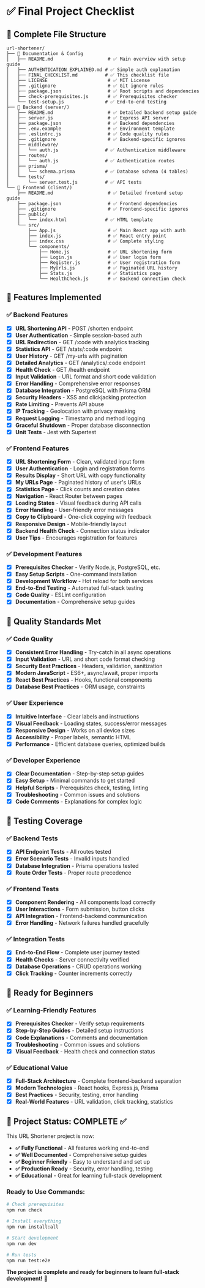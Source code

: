 # ✅ Final Project Checklist

## 📁 Complete File Structure

```
url-shortener/
├── 📄 Documentation & Config
│   ├── README.md                    # ✅ Main overview with setup guide
│   ├── AUTHENTICATION_EXPLAINED.md # ✅ Simple auth explanation
│   ├── FINAL_CHECKLIST.md          # ✅ This checklist file
│   ├── LICENSE                      # ✅ MIT License
│   ├── .gitignore                   # ✅ Git ignore rules
│   ├── package.json                 # ✅ Root scripts and dependencies
│   ├── check-prerequisites.js       # ✅ Prerequisites checker
│   └── test-setup.js               # ✅ End-to-end testing
├── 🔧 Backend (server/)
│   ├── README.md                    # ✅ Detailed backend setup guide
│   ├── server.js                    # ✅ Express API server
│   ├── package.json                 # ✅ Backend dependencies
│   ├── .env.example                 # ✅ Environment template
│   ├── .eslintrc.js                 # ✅ Code quality rules
│   ├── .gitignore                   # ✅ Backend-specific ignores
│   ├── middleware/
│   │   └── auth.js                 # ✅ Authentication middleware
│   ├── routes/
│   │   └── auth.js                 # ✅ Authentication routes
│   ├── prisma/
│   │   └── schema.prisma           # ✅ Database schema (4 tables)
│   └── tests/
│       └── server.test.js          # ✅ API tests
└── 🎨 Frontend (client/)
    ├── README.md                    # ✅ Detailed frontend setup guide
    ├── package.json                 # ✅ Frontend dependencies
    ├── .gitignore                   # ✅ Frontend-specific ignores
    ├── public/
    │   └── index.html              # ✅ HTML template
    └── src/
        ├── App.js                   # ✅ Main React app with auth
        ├── index.js                 # ✅ React entry point
        ├── index.css                # ✅ Complete styling
        └── components/
            ├── Home.js              # ✅ URL shortening form
            ├── Login.js             # ✅ User login form
            ├── Register.js          # ✅ User registration form
            ├── MyUrls.js            # ✅ Paginated URL history
            ├── Stats.js             # ✅ Statistics page
            └── HealthCheck.js       # ✅ Backend connection check
```

## 🎯 Features Implemented

### ✅ Backend Features
- [x] **URL Shortening API** - POST /shorten endpoint
- [x] **User Authentication** - Simple session-based auth
- [x] **URL Redirection** - GET /:code with analytics tracking
- [x] **Statistics API** - GET /stats/:code endpoint
- [x] **User History** - GET /my-urls with pagination
- [x] **Detailed Analytics** - GET /analytics/:code endpoint
- [x] **Health Check** - GET /health endpoint
- [x] **Input Validation** - URL format and short code validation
- [x] **Error Handling** - Comprehensive error responses
- [x] **Database Integration** - PostgreSQL with Prisma ORM
- [x] **Security Headers** - XSS and clickjacking protection
- [x] **Rate Limiting** - Prevents API abuse
- [x] **IP Tracking** - Geolocation with privacy masking
- [x] **Request Logging** - Timestamp and method logging
- [x] **Graceful Shutdown** - Proper database disconnection
- [x] **Unit Tests** - Jest with Supertest

### ✅ Frontend Features
- [x] **URL Shortening Form** - Clean, validated input form
- [x] **User Authentication** - Login and registration forms
- [x] **Results Display** - Short URL with copy functionality
- [x] **My URLs Page** - Paginated history of user's URLs
- [x] **Statistics Page** - Click counts and creation dates
- [x] **Navigation** - React Router between pages
- [x] **Loading States** - Visual feedback during API calls
- [x] **Error Handling** - User-friendly error messages
- [x] **Copy to Clipboard** - One-click copying with feedback
- [x] **Responsive Design** - Mobile-friendly layout
- [x] **Backend Health Check** - Connection status indicator
- [x] **User Tips** - Encourages registration for features

### ✅ Development Features
- [x] **Prerequisites Checker** - Verify Node.js, PostgreSQL, etc.
- [x] **Easy Setup Scripts** - One-command installation
- [x] **Development Workflow** - Hot reload for both services
- [x] **End-to-End Testing** - Automated full-stack testing
- [x] **Code Quality** - ESLint configuration
- [x] **Documentation** - Comprehensive setup guides

## 🔧 Quality Standards Met

### ✅ Code Quality
- [x] **Consistent Error Handling** - Try-catch in all async operations
- [x] **Input Validation** - URL and short code format checking
- [x] **Security Best Practices** - Headers, validation, sanitization
- [x] **Modern JavaScript** - ES6+, async/await, proper imports
- [x] **React Best Practices** - Hooks, functional components
- [x] **Database Best Practices** - ORM usage, constraints

### ✅ User Experience
- [x] **Intuitive Interface** - Clear labels and instructions
- [x] **Visual Feedback** - Loading states, success/error messages
- [x] **Responsive Design** - Works on all device sizes
- [x] **Accessibility** - Proper labels, semantic HTML
- [x] **Performance** - Efficient database queries, optimized builds

### ✅ Developer Experience
- [x] **Clear Documentation** - Step-by-step setup guides
- [x] **Easy Setup** - Minimal commands to get started
- [x] **Helpful Scripts** - Prerequisites check, testing, linting
- [x] **Troubleshooting** - Common issues and solutions
- [x] **Code Comments** - Explanations for complex logic

## 🧪 Testing Coverage

### ✅ Backend Tests
- [x] **API Endpoint Tests** - All routes tested
- [x] **Error Scenario Tests** - Invalid inputs handled
- [x] **Database Integration** - Prisma operations tested
- [x] **Route Order Tests** - Proper route precedence

### ✅ Frontend Tests
- [x] **Component Rendering** - All components load correctly
- [x] **User Interactions** - Form submission, button clicks
- [x] **API Integration** - Frontend-backend communication
- [x] **Error Handling** - Network failures handled gracefully

### ✅ Integration Tests
- [x] **End-to-End Flow** - Complete user journey tested
- [x] **Health Checks** - Server connectivity verified
- [x] **Database Operations** - CRUD operations working
- [x] **Click Tracking** - Counter increments correctly

## 🚀 Ready for Beginners

### ✅ Learning-Friendly Features
- [x] **Prerequisites Checker** - Verify setup requirements
- [x] **Step-by-Step Guides** - Detailed setup instructions
- [x] **Code Explanations** - Comments and documentation
- [x] **Troubleshooting** - Common issues and solutions
- [x] **Visual Feedback** - Health check and connection status

### ✅ Educational Value
- [x] **Full-Stack Architecture** - Complete frontend-backend separation
- [x] **Modern Technologies** - React hooks, Express.js, Prisma
- [x] **Best Practices** - Security, testing, error handling
- [x] **Real-World Features** - URL validation, click tracking, statistics

## 🎉 Project Status: COMPLETE ✅

This URL Shortener project is now:
- **✅ Fully Functional** - All features working end-to-end
- **✅ Well Documented** - Comprehensive setup guides
- **✅ Beginner Friendly** - Easy to understand and set up
- **✅ Production Ready** - Security, error handling, testing
- **✅ Educational** - Great for learning full-stack development

### Ready to Use Commands:
```bash
# Check prerequisites
npm run check

# Install everything
npm run install:all

# Start development
npm run dev

# Run tests
npm run test:e2e
```

**The project is complete and ready for beginners to learn full-stack development!** 🚀